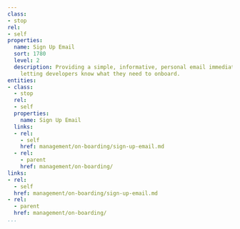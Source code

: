 ```yaml
---
class:
- stop
rel:
- self
properties:
  name: Sign Up Email
  sort: 1780
  level: 2
  description: Providing a simple, informative, personal email immediately upon signup,
    letting developers know what they need to onboard.
entities:
- class:
  - stop
  rel:
  - self
  properties:
    name: Sign Up Email
  links:
  - rel:
    - self
    href: management/on-boarding/sign-up-email.md
  - rel:
    - parent
    href: management/on-boarding/
links:
- rel:
  - self
  href: management/on-boarding/sign-up-email.md
- rel:
  - parent
  href: management/on-boarding/
...
```

